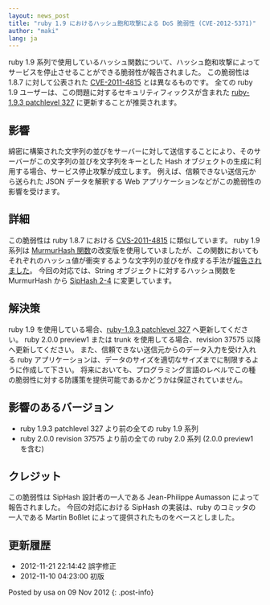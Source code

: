 ```yaml
---
layout: news_post
title: "ruby 1.9 におけるハッシュ飽和攻撃による DoS 脆弱性 (CVE-2012-5371)"
author: "maki"
lang: ja
---
```


ruby 1.9 系列で使用しているハッシュ関数について、ハッシュ飽和攻撃によってサービスを停止させることができる脆弱性が報告されました。
この脆弱性は 1.8.7 に対して公表された [CVE-2011-4815][1] とは異なるものです。 全ての ruby 1.9
ユーザーは、この問題に対するセキュリティフィックスが含まれた [ruby-1.9.3 patchlevel 327][2]
に更新することが推奨されます。

## 影響

綿密に構築された文字列の並びをサーバーに対して送信することにより、そのサーバーがこの文字列の並びを文字列をキーとした Hash
オブジェクトの生成に利用する場合、サービス停止攻撃が成立します。 例えば、信頼できない送信元から送られた JSON データを解釈する Web
アプリケーションなどがこの脆弱性の影響を受けます。

## 詳細

この脆弱性は ruby 1.8.7 における [CVS-2011-4815][1] に類似しています。 ruby 1.9 系列は
[MurmurHash
関数][3]の改変版を使用していましたが、この関数においてもそれぞれのハッシュ値が衝突するような文字列の並びを作成する手法が[報告されました][4]。
今回の対応では、String オブジェクトに対するハッシュ関数を MurmurHash から [SipHash 2-4][5]
に変更しています。

## 解決策

ruby 1.9 を使用している場合、[ruby-1.9.3 patchlevel 327][2] へ更新してください。 ruby 2.0.0
preview1 または trunk を使用してる場合、revision 37575 以降へ更新してください。
また、信頼できない送信元からのデータ入力を受け入れる ruby
アプリケーションは、データのサイズを適切なサイズまでに制限するように作成して下さい。
将来においても、プログラミング言語のレベルでこの種の脆弱性に対する防護策を提供可能であるかどうかは保証されていません。

## 影響のあるバージョン

* ruby 1.9.3 patchlevel 327 より前の全ての ruby 1.9 系列
* ruby 2.0.0 revision 37575 より前の全ての ruby 2.0 系列 (2.0.0 preview1 を含む)

## クレジット

この脆弱性は SipHash 設計者の一人である Jean-Philippe Aumasson によって報告されました。 今回の対応における
SipHash の実装は、ruby のコミッタの一人である Martin Boßlet によって提供されたものをベースとしました。

## 更新履歴

* 2012-11-21 22:14:42 誤字修正
* 2012-11-10 04:23:00 初版

Posted by usa on 09 Nov 2012
{: .post-info}



[1]: http://www.ruby-lang.org/en/news/2011/12/28/denial-of-service-attack-was-found-for-rubys-hash-algorithm-cve-2011-4815/ 
[2]: http://www.ruby-lang.org/ja/news/2012/11/09/ruby-1-9-3-p327-is-released/ 
[3]: https://sites.google.com/site/murmurhash/ 
[4]: http://2012.appsec-forum.ch/conferences/#c17 
[5]: https://www.131002.net/siphash/ 
